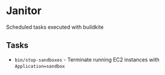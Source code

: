 # Janitor

Scheduled tasks executed with buildkite

## Tasks

- `bin/stop-sandboxes` - Terminate running EC2 instances with
  `Application=sandbox`
